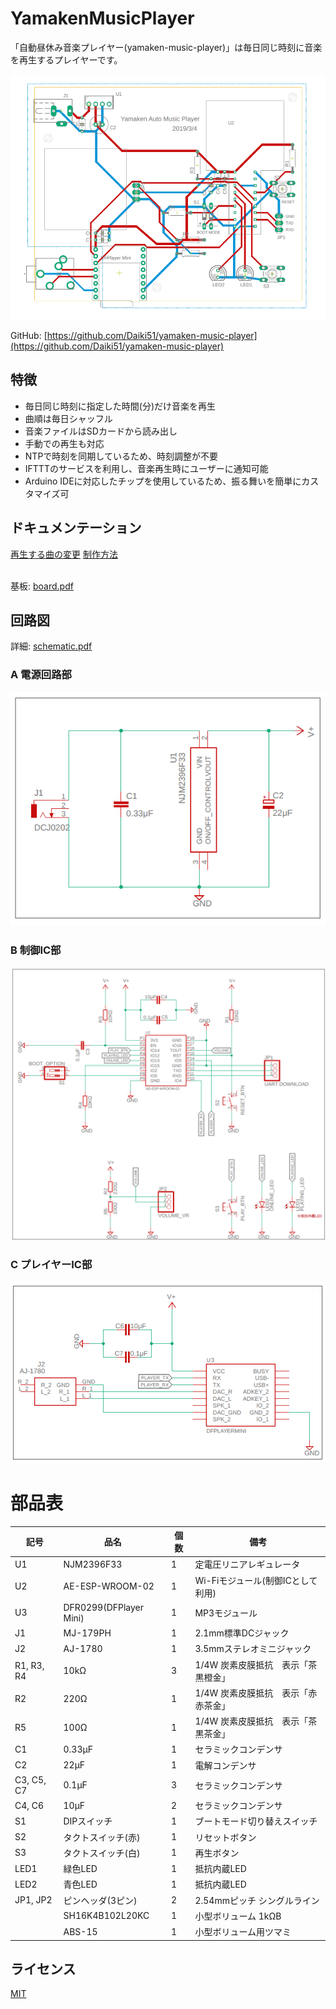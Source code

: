 # YamakenMusicPlayer

「自動昼休み音楽プレイヤー(yamaken-music-player)」は毎日同じ時刻に音楽を再生するプレイヤーです。

![YamakenMusicPlayer](/doc/images/top.png)

GitHub: [https://github.com/Daiki51/yamaken-music-player](https://github.com/Daiki51/yamaken-music-player)

## 特徴
- 毎日同じ時刻に指定した時間(分)だけ音楽を再生
- 曲順は毎日シャッフル
- 音楽ファイルはSDカードから読み出し
- 手動での再生も対応
- NTPで時刻を同期しているため、時刻調整が不要
- IFTTTのサービスを利用し、音楽再生時にユーザーに通知可能
- Arduino IDEに対応したチップを使用しているため、振る舞いを簡単にカスタマイズ可

## ドキュメンテーション

[再生する曲の変更]()
[制作方法]()

 \
基板: [board.pdf](/circuit/YamakenMusicPlayer/board.pdf)

## 回路図

詳細: [schematic.pdf](/circuit/YamakenMusicPlayer/schematic.pdf)

### A 電源回路部
![Schematic A](/doc/images/schematic_a.png)

### B 制御IC部
![Schematic B](/doc/images/schematic_b.png)

### C プレイヤーIC部
![Schematic C](/doc/images/schematic_c.png)

# 部品表

| 記号       | 品名                   | 個数 | 備考                                                |
|------------|------------------------|------|-----------------------------------------------------|
| U1         | NJM2396F33             | 1    | 定電圧リニアレギュレータ                              |
| U2         | AE-ESP-WROOM-02        | 1    | Wi-Fiモジュール(制御ICとして利用)                     |
| U3         | DFR0299(DFPlayer Mini) | 1    | MP3モジュール                                        |
| J1         | MJ-179PH                | 1    | 2.1mm標準DCジャック                                 |
| J2         | AJ-1780                | 1    | 3.5mmステレオミニジャック                             |
| R1, R3, R4 | 10kΩ                   | 3    | 1/4W 炭素皮膜抵抗　表示「茶黒橙金」                    |
| R2         | 220Ω                   | 1    | 1/4W 炭素皮膜抵抗　表示「赤赤茶金」                    |
| R5         | 100Ω                   | 1    | 1/4W 炭素皮膜抵抗　表示「茶黒茶金」                    |
| C1         | 0.33μF                 | 1    | セラミックコンデンサ                                  |
| C2         | 22μF                   | 1    | 電解コンデンサ                                       |
| C3, C5, C7 | 0.1μF                  | 3    | セラミックコンデンサ                                  |
| C4, C6     | 10μF                   | 2    | セラミックコンデンサ                                 |
| S1           | DIPスイッチ            | 1    | ブートモード切り替えスイッチ                          |
| S2         | タクトスイッチ(赤)     | 1    | リセットボタン                                        |
| S3         | タクトスイッチ(白)     | 1    | 再生ボタン                                            |
| LED1       | 緑色LED                | 1    | 抵抗内蔵LED                                         |
| LED2       | 青色LED                | 1    | 抵抗内蔵LED                                         |
| JP1, JP2   | ピンヘッダ(3ピン)       | 2    | 2.54mmピッチ シングルライン                          |
|            | SH16K4B102L20KC        | 1    | 小型ボリューム 1kΩB                                  |
|            | ABS-15                | 1    | 小型ボリューム用ツマミ                                |

## ライセンス

[MIT](https://github.com/atom/atom/blob/master/LICENSE.md)
